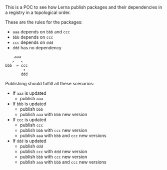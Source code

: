 This is a POC to see how Lerna publish packages and their dependencies in a registry in a topological order.

These are the rules for the packages:
- `aaa` depends on `bbb` and `ccc`
- `bbb` depends on `ccc`
- `ccc` depends on `ddd`
- `ddd` has no dependency

```
    aaa
   ↗   ↖
bbb  ← ccc
        ↑
       ddd
```

Publishing should fulfill all these scenarios:
- If `aaa` is updated
    - publish `aaa`
- If `bbb` is updated
    - publish `bbb` 
    - publish `aaa` with `bbb` new version
- If `ccc` is updated
    - publish `ccc`
    - publish `bbb` with `ccc` new version
    - publish `aaa` with `bbb` and `ccc` new versions
- If `ddd` is updated
    - publish `ddd`
    - publish `ccc` with `ddd` new version
    - publish `bbb` with `ccc` new version
    - publish `aaa` with `bbb` and `ccc` new versions